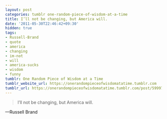 ```yaml
---
layout: post
categories: tumblr one-random-piece-of-wisdom-at-a-time
title: I’ll not be changing, but America will.
date: '2011-05-30T22:46:42+09:30'
hidden: true
tags:
- Russell-Brand
- quote
- america
- changing
- im-not
- will
- america-sucks
- wisdom
- funny
tumblr: One Random Piece of Wisdom at a Time
tumblr_website_url: https://onerandompieceofwisdomatatime.tumblr.com
tumblr_url: https://onerandompieceofwisdomatatime.tumblr.com/post/5999786125/ill-not-be-changing-but-america-will
---
```

> I’ll not be changing, but America will.

—Russell Brand&nbsp;
